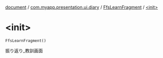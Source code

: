 [document](../../index.md) / [com.myapp.presentation.ui.diary](../index.md) / [FfsLearnFragment](index.md) / [&lt;init&gt;](./-init-.md)

# &lt;init&gt;

`FfsLearnFragment()`

振り返り_教訓画面

